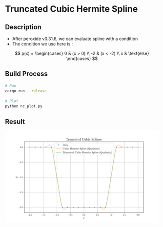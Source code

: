 # Truncated Cubic Hermite Spline

## Description

* After peroxide v0.31.6, we can evaluate spline with a condition
* The condition we use here is :

$$ p(x) = \begin{cases}
0 & (x > 0) \\
-2 & (x < -2) \\
x & \text{else}
\end{cases} $$

## Build Process

```sh
# Run
cargo run --release

# Plot
python nc_plot.py
```

## Result

![Result](plot.png)
